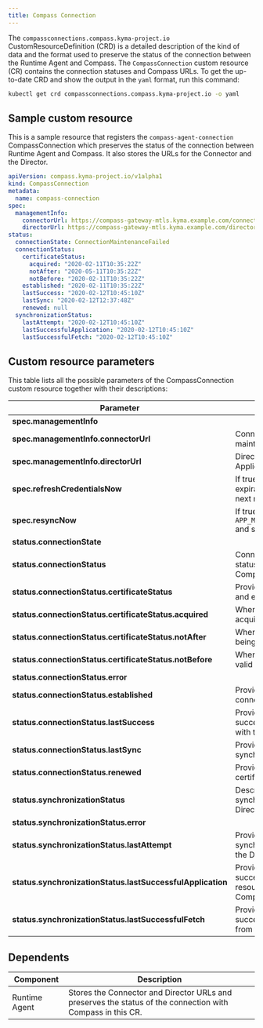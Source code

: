 ```yaml
---
title: Compass Connection
---
```


The `compassconnections.compass.kyma-project.io` CustomResourceDefinition (CRD) 
is a detailed description of the kind of data and the format used to preserve 
the status of the connection between the Runtime Agent and Compass. 
The `CompassConnection` custom resource (CR) contains the connection statuses and Compass URLs.
To get the up-to-date CRD and show the output in the `yaml` format, run this command:

```bash
kubectl get crd compassconnections.compass.kyma-project.io -o yaml
```

## Sample custom resource

This is a sample resource that registers the `compass-agent-connection` CompassConnection
which preserves the status of the connection between Runtime Agent and Compass. 
It also stores the URLs for the Connector and the Director.

```yaml
apiVersion: compass.kyma-project.io/v1alpha1
kind: CompassConnection
metadata:
  name: compass-connection
spec:
  managementInfo:
    connectorUrl: https://compass-gateway-mtls.kyma.example.com/connector/graphql
    directorUrl: https://compass-gateway-mtls.kyma.example.com/director/graphql
status:
  connectionState: ConnectionMaintenanceFailed
  connectionStatus:
    certificateStatus:
      acquired: "2020-02-11T10:35:22Z"
      notAfter: "2020-05-11T10:35:22Z"
      notBefore: "2020-02-11T10:35:22Z"
    established: "2020-02-11T10:35:22Z"
    lastSuccess: "2020-02-12T10:45:10Z"
    lastSync: "2020-02-12T12:37:48Z"
    renewed: null
  synchronizationStatus:
    lastAttempt: "2020-02-12T10:45:10Z"
    lastSuccessfulApplication: "2020-02-12T10:45:10Z"
    lastSuccessfulFetch: "2020-02-12T10:45:10Z"
```

## Custom resource parameters

This table lists all the possible parameters of the CompassConnection custom resource together with their descriptions:

<!-- The table below was generated automatically -->
<!-- Some special tags (html comments) are at the end of lines due to markdown requirements. -->
<!-- The content between "TABLE-START" and "TABLE-END" will be replaced -->

<!-- TABLE-START -->
<!-- CompassConnection v1alpha1 compass.kyma-project.io -->
| Parameter         | Description                                   |
| ---------------------------------------- | ---------|
| **spec.managementInfo** |  |
| **spec.managementInfo.connectorUrl** | Connector URL used for maintaining secure connection. |
| **spec.managementInfo.directorUrl** | Director URL used for fetching Applications |
| **spec.refreshCredentialsNow** | If true - ignore certificate expiration date and refresh next round |
| **spec.resyncNow** | If true - ignore `APP_MINIMAL_COMPASS_SYNC_TIME` and sync next round |
| **status.connectionState** |  |
| **status.connectionStatus** | ConnectionStatus represents status of a connection to Compass |
| **status.connectionStatus.certificateStatus** | Provides the certificate issue and expiration dates. |
| **status.connectionStatus.certificateStatus.acquired** | When the certificate was acquired |
| **status.connectionStatus.certificateStatus.notAfter** | When the certificate stops being valid |
| **status.connectionStatus.certificateStatus.notBefore** | When the certificate becomes valid |
| **status.connectionStatus.error** |  |
| **status.connectionStatus.established** | Provides the date of when the connection was established |
| **status.connectionStatus.lastSuccess** | Provides the date of the last successful synchronization with the Connector |
| **status.connectionStatus.lastSync** | Provides the date of the last synchronization attempt |
| **status.connectionStatus.renewed** | Provides the date of the last certificate renewal |
| **status.synchronizationStatus** | Describes the status of the synchronization with the Director |
| **status.synchronizationStatus.error** |  |
| **status.synchronizationStatus.lastAttempt** | Provides the date of the last synchronization attempt with the Director |
| **status.synchronizationStatus.lastSuccessfulApplication** | Provides the date of the last successful application of resources fetched from Compass |
| **status.synchronizationStatus.lastSuccessfulFetch** | Provides the date of the last successful fetch of resources from the Director |<!-- TABLE-END -->

## Dependents

| **Component** | **Description**                                                                                            |
|---------------|------------------------------------------------------------------------------------------------------------|
| Runtime Agent | Stores the Connector and Director URLs and preserves the status of the connection with Compass in this CR. |

